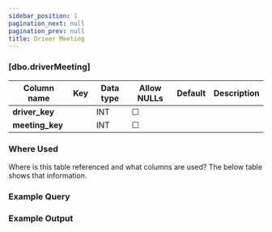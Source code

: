 ```yaml
---
sidebar_position: 1
pagination_next: null
pagination_prev: null
title: Driver Meeting
---
```


### [dbo.driverMeeting]
| Column name | Key | Data type | Allow NULLs | Default | Description |
| ------- | ------- | ------- | ------- | ------- | ------- |
| **driver_key** |  | INT | ☐ |  |  | 
| **meeting_key** |  | INT | ☐ |  |  | 

### Where Used
Where is this table referenced and what columns are used? The below table shows that information.

### Example Query

### Example Output

